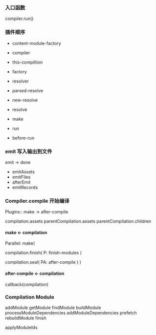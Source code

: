 ### 入口函数 

compiler.run()

### 插件顺序

* content-module-factory



* compiler
* this-compiltion
* factory
* resolver
* parsed-resolve
* new-resolve
* resolve
* make
* run
* before-run


### emit 写入输出到文件

emit -> done

* emitAssets
* emitFiles
* afterEmit
* emitRecords


### Compiler.compile 开始编译

Plugins:: make -> after-compile

compilation.assets
parentCompilation.assets
parentCompilation.children

#### make <- compilation

Parallel: make(

  compilation.finish(
    P: finish-modules
  )
  
  
  compilation.seal(
    PA: after-compile
  )
)

#### after-compile <- compilation

callback(compilation)



### Compilation Module

addModule
getModule
findModule
buildModule
processModuleDependencies
addModuleDependencies
prefetch
rebuildModule
finish

applyModuleIds
